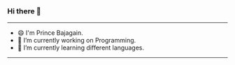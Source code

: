 ### Hi there 👋

---


- 😄 I'm Prince Bajagain.
- 🔭 I’m currently working on Programming.
- 🌱 I’m currently learning  different languages.

---
